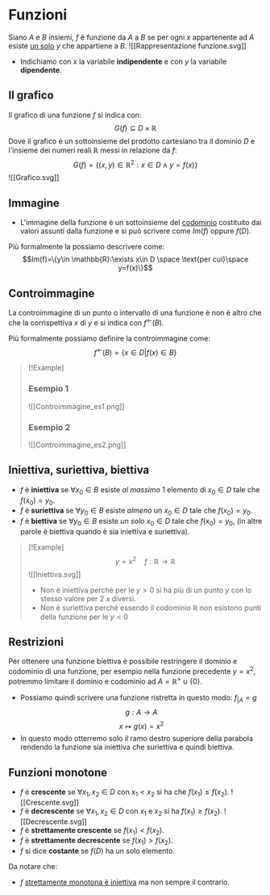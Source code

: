 # Funzioni
Siano $A$ e $B$ insiemi, $f$ è funzione da $A$ a $B$ se per ogni $x$ appartenente ad $A$ esiste <u>un solo</u> $y$ che appartiene a $B$.
![[Rappresentazione funzione.svg]]
- Indichiamo con $x$ la variabile **indipendente** e con $y$ la variabile **dipendente**.

## Il grafico
Il grafico di una funzione $f$ si indica con:
$$G(f)\subseteq D \times \mathbb{R}$$
Dove il grafico è un sottoinsieme del prodotto cartesiano tra il dominio $D$ e l'insieme dei numeri reali $\mathbb{R}$ messi in relazione da $f$:
$$G(f)=\{(x,y)\in \mathbb{R}^2:x\in D \land y=f(x)\}$$
![[Grafico.svg]]
## Immagine
- L'immagine della funzione è un sottoinsieme del <u>codominio</u> costituito dai valori assunti dalla funzione e si può scrivere come $Im(f)$ oppure $f(D)$.

Più formalmente la possiamo descrivere come:
$$Im(f)=\{y\in \mathbb{R}:\exists x\in D \space \text{per cui}\space y=f(x)\}$$
## Controimmagine
La controimmagine di un punto o intervallo di una funzione è non è altro che che la corrispettiva $x$ di $y$ e si indica con $f^{\leftarrow}(B)$.

Più formalmente possiamo definire la controimmagine come:
$$f^{\leftarrow}(B) = \{x \in D|f(x) \in B\}$$

>[!Example]
>### Esempio 1
>![[Controimmagine_es1.png]]
>### Esempio 2
>![[Controimmagine_es2.png]]

## Iniettiva, suriettiva, biettiva
- $f$ è **iniettiva** se $\forall  x_0\in B$ esiste _al massimo_ 1 elemento di $x_0 \in D$ tale che $f(x_0) = y_0$.
- $f$ è **suriettiva** se $\forall y_0 \in B$ esiste _almeno_ un $x_0\in D$ tale che $f(x_0)=y_0$.
- $f$ è **biettiva** se $\forall y_0\in B$ esiste _un solo_ $x_0 \in D$ tale che $f(x_0) = y_0$, (in altre parole è biettiva quando è sia iniettiva e suriettiva).

>[!Example]
>$$y=x^2 \quad f: \mathbb{R} \rightarrow \mathbb{R}$$
>![[Iniettiva.svg]]
>- Non è iniettiva perchè per le $y>0$ si ha più di un punto $y$ con lo stesso valore per 2 $x$ diversi.
>- Non è suriettiva perchè essendo il codominio $\mathbb{R}$ non esistono punti della funzione per le $y<0$

## Restrizioni 
Per ottenere una funzione biettiva è possibile restringere il dominio e codominio di una funzione, per esempio nella funzione precedente $y=x^2$, potremmo limitare il dominio e codominio ad $A=\mathbb{R}^+ \cup \{0\}$.
- Possiamo quindi scrivere una funzione ristretta in questo modo: $f_{|A}=g$
$$g: A \rightarrow A$$$$x \mapsto g(x)=x^2$$
- In questo modo otterremo solo il ramo destro superiore della parabola rendendo la funzione sia iniettiva che suriettiva e quindi biettiva.

## Funzioni monotone
- $f$ è **crescente** se $\forall x_1,x_2 \in D$ con $x_1 < x_2$ si ha che $f(x_1) \leq f(x_2)$.
![[Crescente.svg]]
- $f$ è **decrescente** se $\forall x_1,x_2 \in D$ con $x_1$ e $x_2$ si ha $f(x_1) \geq f(x_2)$.
![[Decrescente.svg]]
- $f$ è **strettamente crescente** se $f(x_1)<f(x_2)$.
- $f$ è **strettamente decrescente** se $f(x_1)> f(x_2)$.
- $f$ si dice **costante** se $f(D)$ ha un solo elemento.

Da notare che:
- $f$ <u>strettamente monotona è iniettiva</u> ma non sempre il contrario.





